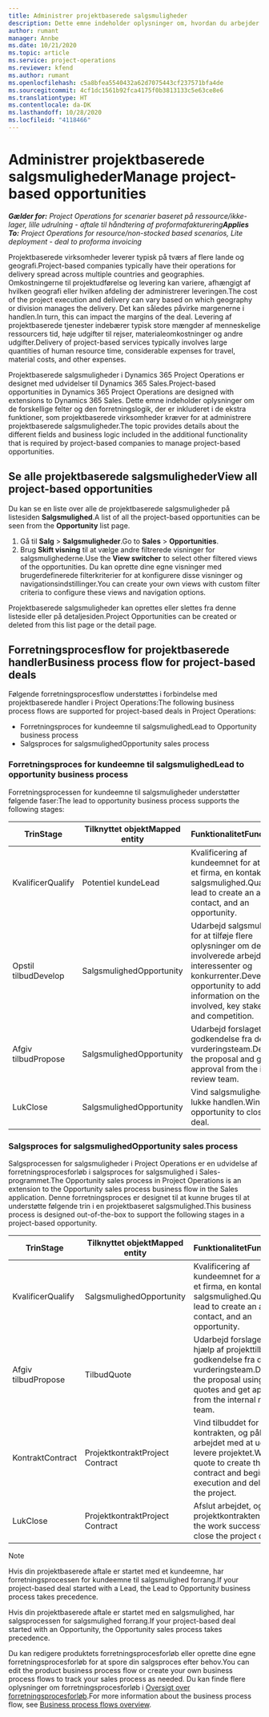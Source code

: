 ```yaml
---
title: Administrer projektbaserede salgsmuligheder
description: Dette emne indeholder oplysninger om, hvordan du arbejder med salgsmuligheder, der er relateret til projekter.
author: rumant
manager: Annbe
ms.date: 10/21/2020
ms.topic: article
ms.service: project-operations
ms.reviewer: kfend
ms.author: rumant
ms.openlocfilehash: c5a8bfea5540432a62d7075443cf237571bfa4de
ms.sourcegitcommit: 4cf1dc1561b92fca4175f0b3813133c5e63ce8e6
ms.translationtype: HT
ms.contentlocale: da-DK
ms.lasthandoff: 10/28/2020
ms.locfileid: "4118466"
---
```

# <a name="manage-project-based-opportunities"></a><span data-ttu-id="3337d-103">Administrer projektbaserede salgsmuligheder</span><span class="sxs-lookup"><span data-stu-id="3337d-103">Manage project-based opportunities</span></span>

<span data-ttu-id="3337d-104">_**Gælder for:** Project Operations for scenarier baseret på ressource/ikke-lager, lille udrulning - aftale til håndtering af proformafakturering_</span><span class="sxs-lookup"><span data-stu-id="3337d-104">_**Applies To:** Project Operations for resource/non-stocked based scenarios, Lite deployment - deal to proforma invoicing_</span></span>

<span data-ttu-id="3337d-105">Projektbaserede virksomheder leverer typisk på tværs af flere lande og geografi.</span><span class="sxs-lookup"><span data-stu-id="3337d-105">Project-based companies typically have their operations for delivery spread across multiple countries and geographies.</span></span> <span data-ttu-id="3337d-106">Omkostningerne til projektudførelse og levering kan variere, afhængigt af hvilken geografi eller hvilken afdeling der administrerer leveringen.</span><span class="sxs-lookup"><span data-stu-id="3337d-106">The cost of the project execution and delivery can vary  based on which geography or division manages the delivery.</span></span> <span data-ttu-id="3337d-107">Det kan således påvirke margenerne i handlen.</span><span class="sxs-lookup"><span data-stu-id="3337d-107">In turn, this can impact the margins of the deal.</span></span> <span data-ttu-id="3337d-108">Levering af projektbaserede tjenester indebærer typisk store mængder af menneskelige ressourcers tid, høje udgifter til rejser, materialeomkostninger og andre udgifter.</span><span class="sxs-lookup"><span data-stu-id="3337d-108">Delivery of project-based services typically involves large quantities of human resource time, considerable expenses for travel, material costs, and other expenses.</span></span>

<span data-ttu-id="3337d-109">Projektbaserede salgsmuligheder i Dynamics 365 Project Operations er designet med udvidelser til Dynamics 365 Sales.</span><span class="sxs-lookup"><span data-stu-id="3337d-109">Project-based opportunities in Dynamics 365 Project Operations are designed with extensions to Dynamics 365 Sales.</span></span> <span data-ttu-id="3337d-110">Dette emne indeholder oplysninger om de forskellige felter og den forretningslogik, der er inkluderet i de ekstra funktioner, som projektbaserede virksomheder kræver for at administrere projektbaserede salgsmuligheder.</span><span class="sxs-lookup"><span data-stu-id="3337d-110">The topic provides details about the different fields and business logic included in the additional functionality that is required by project-based companies to manage project-based opportunities.</span></span>

## <a name="view-all-project-based-opportunities"></a><span data-ttu-id="3337d-111">Se alle projektbaserede salgsmuligheder</span><span class="sxs-lookup"><span data-stu-id="3337d-111">View all project-based opportunities</span></span>

<span data-ttu-id="3337d-112">Du kan se en liste over alle de projektbaserede salgsmuligheder på listesiden **Salgsmulighed**.</span><span class="sxs-lookup"><span data-stu-id="3337d-112">A list of all the project-based opportunities can be seen from the **Opportunity** list page.</span></span> 

1. <span data-ttu-id="3337d-113">Gå til **Salg** > **Salgsmuligheder**.</span><span class="sxs-lookup"><span data-stu-id="3337d-113">Go to **Sales** > **Opportunities**.</span></span>
2. <span data-ttu-id="3337d-114">Brug **Skift visning** til at vælge andre filtrerede visninger for salgsmulighederne.</span><span class="sxs-lookup"><span data-stu-id="3337d-114">Use the **View switcher** to select other filtered views of the opportunities.</span></span> <span data-ttu-id="3337d-115">Du kan oprette dine egne visninger med brugerdefinerede filterkriterier for at konfigurere disse visninger og navigationsindstillinger.</span><span class="sxs-lookup"><span data-stu-id="3337d-115">You can create your own views with custom filter criteria to configure these views and navigation options.</span></span>

<span data-ttu-id="3337d-116">Projektbaserede salgsmuligheder kan oprettes eller slettes fra denne listeside eller på detaljesiden.</span><span class="sxs-lookup"><span data-stu-id="3337d-116">Project Opportunities can be created or deleted from this list page or the detail page.</span></span>

## <a name="business-process-flow-for-project-based-deals"></a><span data-ttu-id="3337d-117">Forretningsprocesflow for projektbaserede handler</span><span class="sxs-lookup"><span data-stu-id="3337d-117">Business process flow for project-based deals</span></span>

<span data-ttu-id="3337d-118">Følgende forretningsprocesflow understøttes i forbindelse med projektbaserede handler i Project Operations:</span><span class="sxs-lookup"><span data-stu-id="3337d-118">The following business process flows are supported for project-based deals in Project Operations:</span></span>

- <span data-ttu-id="3337d-119">Forretningsproces for kundeemne til salgsmulighed</span><span class="sxs-lookup"><span data-stu-id="3337d-119">Lead to Opportunity business process</span></span>
- <span data-ttu-id="3337d-120">Salgsproces for salgsmulighed</span><span class="sxs-lookup"><span data-stu-id="3337d-120">Opportunity sales process</span></span>

### <a name="lead-to-opportunity-business-process"></a><span data-ttu-id="3337d-121">Forretningsproces for kundeemne til salgsmulighed</span><span class="sxs-lookup"><span data-stu-id="3337d-121">Lead to opportunity business process</span></span> 
<span data-ttu-id="3337d-122">Forretningsprocessen for kundeemne til salgsmuligheder understøtter følgende faser:</span><span class="sxs-lookup"><span data-stu-id="3337d-122">The lead to opportunity business process supports the following stages:</span></span>

| <span data-ttu-id="3337d-123">Trin</span><span class="sxs-lookup"><span data-stu-id="3337d-123">Stage</span></span> | <span data-ttu-id="3337d-124">Tilknyttet objekt</span><span class="sxs-lookup"><span data-stu-id="3337d-124">Mapped entity</span></span> | <span data-ttu-id="3337d-125">Funktionalitet</span><span class="sxs-lookup"><span data-stu-id="3337d-125">Functionality</span></span> |
| --- | --- | --- |
| <span data-ttu-id="3337d-126">Kvalificer</span><span class="sxs-lookup"><span data-stu-id="3337d-126">Qualify</span></span> | <span data-ttu-id="3337d-127">Potentiel kunde</span><span class="sxs-lookup"><span data-stu-id="3337d-127">Lead</span></span> | <span data-ttu-id="3337d-128">Kvalificering af kundeemnet for at oprette et firma, en kontakt og en salgsmulighed.</span><span class="sxs-lookup"><span data-stu-id="3337d-128">Qualify the lead to create an account, contact, and an opportunity.</span></span> |
| <span data-ttu-id="3337d-129">Opstil tilbud</span><span class="sxs-lookup"><span data-stu-id="3337d-129">Develop</span></span> | <span data-ttu-id="3337d-130">Salgsmulighed</span><span class="sxs-lookup"><span data-stu-id="3337d-130">Opportunity</span></span> | <span data-ttu-id="3337d-131">Udarbejd salgsmuligheden for at tilføje flere oplysninger om det involverede arbejde, interessenter og konkurrenter.</span><span class="sxs-lookup"><span data-stu-id="3337d-131">Develop the opportunity to add more information on the work involved, key stakeholders, and competition.</span></span> |
| <span data-ttu-id="3337d-132">Afgiv tilbud</span><span class="sxs-lookup"><span data-stu-id="3337d-132">Propose</span></span> | <span data-ttu-id="3337d-133">Salgsmulighed</span><span class="sxs-lookup"><span data-stu-id="3337d-133">Opportunity</span></span> | <span data-ttu-id="3337d-134">Udarbejd forslaget, og få godkendelse fra det interne vurderingsteam.</span><span class="sxs-lookup"><span data-stu-id="3337d-134">Develop the proposal and get approval from the internal review team.</span></span> |
| <span data-ttu-id="3337d-135">Luk</span><span class="sxs-lookup"><span data-stu-id="3337d-135">Close</span></span> | <span data-ttu-id="3337d-136">Salgsmulighed</span><span class="sxs-lookup"><span data-stu-id="3337d-136">Opportunity</span></span> | <span data-ttu-id="3337d-137">Vind salgsmuligheden for lukke handlen.</span><span class="sxs-lookup"><span data-stu-id="3337d-137">Win the opportunity to close the deal.</span></span> |

### <a name="opportunity-sales-process"></a><span data-ttu-id="3337d-138">Salgsproces for salgsmulighed</span><span class="sxs-lookup"><span data-stu-id="3337d-138">Opportunity sales process</span></span>
<span data-ttu-id="3337d-139">Salgsprocessen for salgsmuligheder i Project Operations er en udvidelse af forretningsprocesforløb i salgsproces for salgsmulighed i Sales-programmet.</span><span class="sxs-lookup"><span data-stu-id="3337d-139">The Opportunity sales process in Project Operations is an extension to the Opportunity sales process business flow in the Sales application.</span></span> <span data-ttu-id="3337d-140">Denne forretningsproces er designet til at kunne bruges til at understøtte følgende trin i en projektbaseret salgsmulighed.</span><span class="sxs-lookup"><span data-stu-id="3337d-140">This business process is designed out-of-the-box to support the following stages in a project-based opportunity.</span></span>

| <span data-ttu-id="3337d-141">Trin</span><span class="sxs-lookup"><span data-stu-id="3337d-141">Stage</span></span> | <span data-ttu-id="3337d-142">Tilknyttet objekt</span><span class="sxs-lookup"><span data-stu-id="3337d-142">Mapped entity</span></span> | <span data-ttu-id="3337d-143">Funktionalitet</span><span class="sxs-lookup"><span data-stu-id="3337d-143">Functionality</span></span> |
| --- | --- | --- |
| <span data-ttu-id="3337d-144">Kvalificer</span><span class="sxs-lookup"><span data-stu-id="3337d-144">Qualify</span></span> | <span data-ttu-id="3337d-145">Salgsmulighed</span><span class="sxs-lookup"><span data-stu-id="3337d-145">Opportunity</span></span> | <span data-ttu-id="3337d-146">Kvalificering af kundeemnet for at oprette et firma, en kontakt og en salgsmulighed.</span><span class="sxs-lookup"><span data-stu-id="3337d-146">Qualify the lead to create an account, contact, and an opportunity.</span></span> |
| <span data-ttu-id="3337d-147">Afgiv tilbud</span><span class="sxs-lookup"><span data-stu-id="3337d-147">Propose</span></span> | <span data-ttu-id="3337d-148">Tilbud</span><span class="sxs-lookup"><span data-stu-id="3337d-148">Quote</span></span> | <span data-ttu-id="3337d-149">Udarbejd forslaget ved hjælp af projekttilbud, og få godkendelse fra det interne vurderingsteam.</span><span class="sxs-lookup"><span data-stu-id="3337d-149">Develop the proposal using project quotes and get approval from the internal review team.</span></span> |
| <span data-ttu-id="3337d-150">Kontrakt</span><span class="sxs-lookup"><span data-stu-id="3337d-150">Contract</span></span> | <span data-ttu-id="3337d-151">Projektkontrakt</span><span class="sxs-lookup"><span data-stu-id="3337d-151">Project Contract</span></span> | <span data-ttu-id="3337d-152">Vind tilbuddet for at oprette kontrakten, og påbegynd arbejdet med at udføre og levere projektet.</span><span class="sxs-lookup"><span data-stu-id="3337d-152">Win the quote to create the contract and begin execution and delivery on the project.</span></span> |
| <span data-ttu-id="3337d-153">Luk</span><span class="sxs-lookup"><span data-stu-id="3337d-153">Close</span></span> | <span data-ttu-id="3337d-154">Projektkontrakt</span><span class="sxs-lookup"><span data-stu-id="3337d-154">Project Contract</span></span> | <span data-ttu-id="3337d-155">Afslut arbejdet, og luk projektkontrakten.</span><span class="sxs-lookup"><span data-stu-id="3337d-155">Finish the work successfully and close the project contract.</span></span> |

> [!NOTE]
> <span data-ttu-id="3337d-156">Hvis din projektbaserede aftale er startet med et kundeemne, har forretningsprocessen for kundeemne til salgsmulighed forrang.</span><span class="sxs-lookup"><span data-stu-id="3337d-156">If your project-based deal started with a Lead, the Lead to Opportunity business process takes precedence.</span></span>
>
> <span data-ttu-id="3337d-157">Hvis din projektbaserede aftale er startet med en salgsmulighed, har salgsprocessen for salgsmulighed forrang.</span><span class="sxs-lookup"><span data-stu-id="3337d-157">If your project-based deal started with an Opportunity, the Opportunity sales process takes precedence.</span></span>

<span data-ttu-id="3337d-158">Du kan redigere produktets forretningsprocesforløb eller oprette dine egne forretningsprocesforløb for at spore din salgsproces efter behov.</span><span class="sxs-lookup"><span data-stu-id="3337d-158">You can edit the product business process flow or create your own business process flows to track your sales process as needed.</span></span> <span data-ttu-id="3337d-159">Du kan finde flere oplysninger om forretningsprocesforløb i [Oversigt over forretningsprocesforløb](https://docs.microsoft.com/dynamics365/customerengagement/on-premises/customize/business-process-flows-overview).</span><span class="sxs-lookup"><span data-stu-id="3337d-159">For more information about the business process flow, see [Business process flows overview](https://docs.microsoft.com/dynamics365/customerengagement/on-premises/customize/business-process-flows-overview).</span></span>
